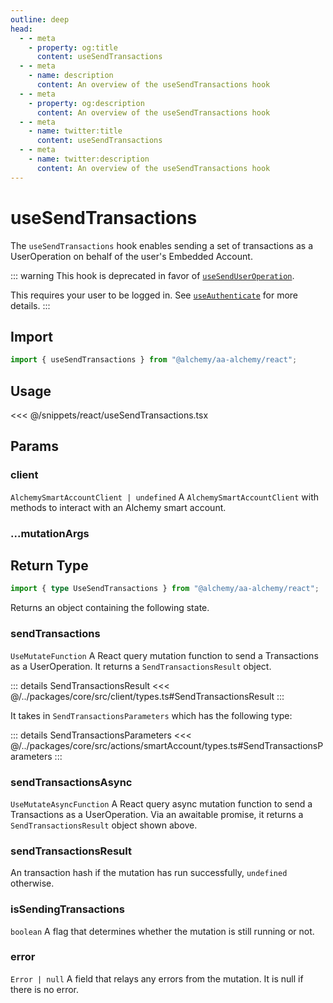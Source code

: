 ```yaml
---
outline: deep
head:
  - - meta
    - property: og:title
      content: useSendTransactions
  - - meta
    - name: description
      content: An overview of the useSendTransactions hook
  - - meta
    - property: og:description
      content: An overview of the useSendTransactions hook
  - - meta
    - name: twitter:title
      content: useSendTransactions
  - - meta
    - name: twitter:description
      content: An overview of the useSendTransactions hook
---
```


# useSendTransactions

The `useSendTransactions` hook enables sending a set of transactions as a UserOperation on behalf of the user's Embedded Account.

::: warning
This hook is deprecated in favor of [`useSendUserOperation`](/react/useSendUserOperation).

This requires your user to be logged in. See [`useAuthenticate`](/react/useAuthenticate) for more details.
:::

## Import

```ts
import { useSendTransactions } from "@alchemy/aa-alchemy/react";
```

## Usage

<<< @/snippets/react/useSendTransactions.tsx

## Params

### client

`AlchemySmartAccountClient | undefined`
A `AlchemySmartAccountClient` with methods to interact with an Alchemy smart account.

### ...mutationArgs

<!--@include: ./BaseHookMutationArgs.md-->

## Return Type

```ts
import { type UseSendTransactions } from "@alchemy/aa-alchemy/react";
```

Returns an object containing the following state.

### sendTransactions

`UseMutateFunction`
A React query mutation function to send a Transactions as a UserOperation. It returns a `SendTransactionsResult` object.

::: details SendTransactionsResult
<<< @/../packages/core/src/client/types.ts#SendTransactionsResult
:::

It takes in `SendTransactionsParameters` which has the following type:

::: details SendTransactionsParameters
<<< @/../packages/core/src/actions/smartAccount/types.ts#SendTransactionsParameters
:::

### sendTransactionsAsync

`UseMutateAsyncFunction`
A React query async mutation function to send a Transactions as a UserOperation. Via an awaitable promise, it returns a `SendTransactionsResult` object shown above.

### sendTransactionsResult

An transaction hash if the mutation has run successfully, `undefined` otherwise.

### isSendingTransactions

`boolean`
A flag that determines whether the mutation is still running or not.

### error

`Error | null`
A field that relays any errors from the mutation. It is null if there is no error.
